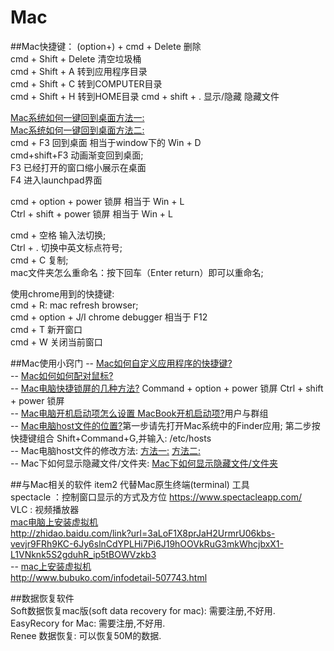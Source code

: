 # Mac
##Mac快捷键：
(option+) + cmd + Delete  删除   
cmd + Shift + Delete  清空垃圾桶   
cmd + Shift + A  转到应用程序目录    
cmd + Shift + C  转到COMPUTER目录   
cmd + Shift + H  转到HOME目录
cmd + shift + .  显示/隐藏 隐藏文件

[Mac系统如何一键回到桌面方法一:](http://jingyan.baidu.com/article/2f9b480dbfbdf841cb6cc2b6.html)  
[Mac系统如何一键回到桌面方法二:](http://bbs.feng.com/read-htm-tid-8127773.html)  
cmd + F3  回到桌面  相当于window下的 Win + D  
cmd+shift+F3  动画渐变回到桌面;  
F3 已经打开的窗口缩小展示在桌面  
F4 进入launchpad界面  

cmd + option + power  锁屏  相当于 Win + L  
Ctrl + shift + power 锁屏  相当于 Win + L  

cmd + 空格  输入法切换;  
Ctrl + . 切换中英文标点符号;  
cmd + C 复制;  
mac文件夹怎么重命名：按下回车（Enter return）即可以重命名;  

使用chrome用到的快捷键:  
cmd + R:  mac refresh browser;  
cmd + option + J/I chrome debugger 相当于 F12  
cmd + T 新开窗口  
cmd + W 关闭当前窗口  

##Mac使用小窍门
-- [Mac如何自定义应用程序的快捷键?](http://www.macx.cn/thread-2133104-1-1.html)   
-- [Mac如何如何配对鼠标?](http://www.pc6.com/edu/80989.html)  
-- [Mac电脑快捷锁屏的几种方法?](http://jingyan.baidu.com/article/495ba84107f25538b30ede04.html) Command + option + power  锁屏 Ctrl + shift + power 锁屏  
-- [Mac电脑开机启动项怎么设置 MacBook开机启动项?](http://jingyan.baidu.com/article/c35dbcb0cc8d238916fcbcfb.html)用户与群组  
-- [Mac电脑host文件的位置?](http://jingyan.baidu.com/article/0eb457e50554d603f1a90514.html)第一步请先打开Mac系统中的Finder应用; 第二步按快捷键组合 Shift+Command+G,并输入: /etc/hosts  
-- Mac电脑host文件的修改方法:
[方法一:](http://jingyan.baidu.com/article/72ee561a538655e16038df59.html)
[方法二:](http://blog.csdn.net/fanjunxi1990/article/details/21532655)  
-- Mac下如何显示隐藏文件/文件夹:
[Mac下如何显示隐藏文件/文件夹](http://jingyan.baidu.com/article/36d6ed1f524bf21bcf488331.html)  

##与Mac相关的软件
item2  代替Mac原生终端(terminal) 工具  
spectacle ：控制窗口显示的方式及方位  https://www.spectacleapp.com/   
VLC : 视频播放器  
[mac电脑上安装虚拟机](http://jingyan.baidu.com/article/3c48dd3474527ce10ae35879.html)  
http://zhidao.baidu.com/link?url=3aLoF1X8prJaH2UrmrU06kbs-vevjr9FRh9KC-6Jy6slnCdYPLHi7Pi6J19hOOVkRuG3mkWhcjbxX1-L1VNknk5S2gduhR_ip5tBOWVzkb3  
-- [mac上安装虚拟机](http://www.360doc.com/content/13/0528/22/7669533_288882335.shtml)   
http://www.bubuko.com/infodetail-507743.html  


##数据恢复软件  
Soft数据恢复mac版(soft data recovery for mac): 需要注册,不好用.  
EasyRecory for Mac: 需要注册,不好用.  
Renee 数据恢复: 可以恢复50M的数据.  
